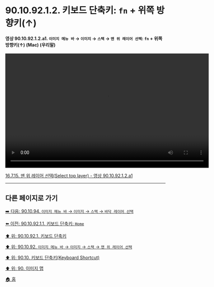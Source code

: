 # 90.10.92.1.2. 키보드 단축키: `fn` + 위쪽 방향키(↑)

<a id="90-10-92-01-02-a1"></a>

#### 영상 90.10.92.1.2.a1. `이미지 메뉴 바` → `이미지` → `스택` → `맨 위 레이어 선택`: `fn` + 위쪽 방향키(↑) (Mac) (우리말)
<video controls="controls" width="640" height="360" src="https://github.com/user-attachments/assets/3a83d103-dd13-4958-90f1-dff622a47b89"></video>

[16.7.15. 맨 위 레이어 선택(Select top layer) - 영상 90.10.92.1.2.a1](./16-07-15-select-top-layer.md#90-10-92-01-02-a1)

***

## 다른 페이지로 가기

[➡️ 다음: 90.10.94. `이미지 메뉴 바` → `이미지` → `스택` → `바닥 레이어 선택`](./90-10-93-00-menu_layer_stack_select_bottom_layer.md)

[⬅️ 이전: 90.10.92.1.1. 키보드 단축키: `Home`](./90-10-92-01-01-home.md)

[⬆️ 위: 90.10.92.1. 키보드 단축키](./90-10-92-01-00-keyboard_shortcut.md)

[⬆️ 위: 90.10.92. `이미지 메뉴 바` → `이미지` → `스택` → `맨 위 레이어 선택`](./90-10-92-00-menu_layer_stack_select_top_layer.md)

[⬆️ 위: 90.10. 키보드 단축키(Keyboard Shortcut)](./90-10-00-keyboard_shortcut.md)

[⬆️ 위: 90. 이미지 맵](./90-00-image-map.md)

[🏠 홈](./00-home.md)